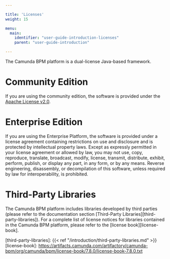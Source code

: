 ```yaml
---

title: 'Licenses'
weight: 15

menu:
  main:
    identifier: "user-guide-introduction-licenses"
    parent: "user-guide-introduction"

---
```


The Camunda BPM platform is a dual-license Java-based framework.

# Community Edition

If you are using the community edition, the software is provided under the [Apache License v2.0][apache].

# Enterprise Edition

If you are using the Enterprise Platform, the software is provided under a license agreement containing restrictions on use and disclosure and is protected by intellectual property laws. Except as expressly permitted in your license agreement or allowed by law, you may not use, copy, reproduce, translate, broadcast, modify, license, transmit, distribute, exhibit, perform, publish, or display any part, in any form, or by any means. Reverse engineering, disassembly, or decompilation of this software, unless required by law for interoperability, is prohibited.

# Third-Party Libraries

The Camunda BPM platform includes libraries developed by third parties (please refer to the documentation section [Third-Party Libraries][third-party-libraries]). For a complete list of license notices for libraries contained in the Camunda BPM platform, please refer to the [license book][license-book].

[apache]: http://www.apache.org/licenses/LICENSE-2.0.html
[third-party-libraries]: {{< ref "/introduction/third-party-libraries.md" >}}
[license-book]: https://artifacts.camunda.com/artifactory/camunda-bpm/org/camunda/bpm/license-book/7.8.0/license-book-7.8.0.txt